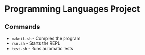 # Programming Languages Project

## Commands

- `makeit.sh` - Compiles the program
- `run.sh` - Starts the REPL
- `test.sh` - Runs automatic tests
